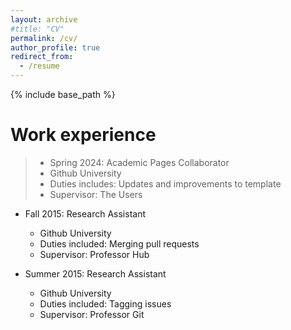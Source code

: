 ```yaml
---
layout: archive
#title: "CV"
permalink: /cv/
author_profile: true
redirect_from:
  - /resume
---
```


{% include base_path %}


Work experience
======
>* Spring 2024: Academic Pages Collaborator
>  * Github University
>  * Duties includes: Updates and improvements to template
>  * Supervisor: The Users

* Fall 2015: Research Assistant
  * Github University
  * Duties included: Merging pull requests
  * Supervisor: Professor Hub

* Summer 2015: Research Assistant
  * Github University
  * Duties included: Tagging issues
  * Supervisor: Professor Git
  
